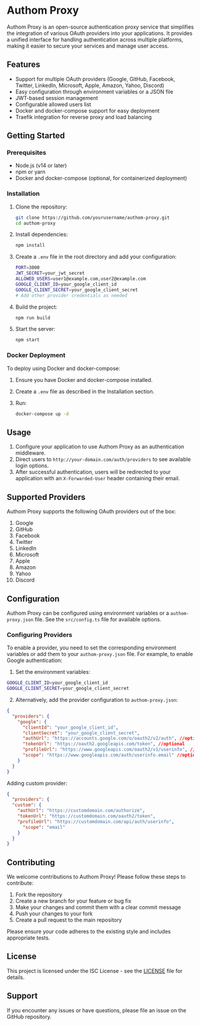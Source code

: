 # Authom Proxy

Authom Proxy is an open-source authentication proxy service that simplifies the integration of various OAuth providers into your applications. It provides a unified interface for handling authentication across multiple platforms, making it easier to secure your services and manage user access.

## Features

- Support for multiple OAuth providers (Google, GitHub, Facebook, Twitter, LinkedIn, Microsoft, Apple, Amazon, Yahoo, Discord)
- Easy configuration through environment variables or a JSON file
- JWT-based session management
- Configurable allowed users list
- Docker and docker-compose support for easy deployment
- Traefik integration for reverse proxy and load balancing

## Getting Started

### Prerequisites

- Node.js (v14 or later)
- npm or yarn
- Docker and docker-compose (optional, for containerized deployment)

### Installation

1. Clone the repository:

   ```sh
   git clone https://github.com/yourusername/authom-proxy.git
   cd authom-proxy
   ```

2. Install dependencies:

   ```sh
   npm install
   ```

3. Create a `.env` file in the root directory and add your configuration:

   ```sh
   PORT=3000
   JWT_SECRET=your_jwt_secret
   ALLOWED_USERS=user1@example.com,user2@example.com
   GOOGLE_CLIENT_ID=your_google_client_id
   GOOGLE_CLIENT_SECRET=your_google_client_secret
   # Add other provider credentials as needed
   ```

4. Build the project:

   ```sh
   npm run build
   ```

5. Start the server:

   ```sh
   npm start
   ```

### Docker Deployment

To deploy using Docker and docker-compose:

1. Ensure you have Docker and docker-compose installed.
2. Create a `.env` file as described in the Installation section.
3. Run:

   ```sh
   docker-compose up -d
   ```

## Usage

1. Configure your application to use Authom Proxy as an authentication middleware.
2. Direct users to `http://your-domain.com/auth/providers` to see available login options.
3. After successful authentication, users will be redirected to your application with an `X-Forwarded-User` header containing their email.

## Supported Providers

Authom Proxy supports the following OAuth providers out of the box:

1. Google
2. GitHub
3. Facebook
4. Twitter
5. LinkedIn
6. Microsoft
7. Apple
8. Amazon
9. Yahoo
10. Discord

## Configuration

Authom Proxy can be configured using environment variables or a `authom-proxy.json` file. See the `src/config.ts` file for available options.

### Configuring Providers

To enable a provider, you need to set the corresponding environment variables or add them to your `authom-proxy.json` file. For example, to enable Google authentication:

1. Set the environment variables:

```sh
GOOGLE_CLIENT_ID=your_google_client_id
GOOGLE_CLIENT_SECRET=your_google_client_secret
```

2. Alternatively, add the provider configuration to `authom-proxy.json`:

```json
{
  "providers": {
    "google": {
      "clientId": "your_google_client_id",
      "clientSecret": "your_google_client_secret",
      "authUrl": "https://accounts.google.com/o/oauth2/v2/auth", //optional
      "tokenUrl": "https://oauth2.googleapis.com/token", //optional
      "profileUrl": "https://www.googleapis.com/oauth2/v1/userinfo", //optional
      "scope": "https://www.googleapis.com/auth/userinfo.email" //optional
    }
  }
}
```

Adding custom provider:
```json
{
  "providers": {
  "custom": {
    "authUrl": "https://customdomain.com/authorize",
    "tokenUrl": "https://customdomain.com/oauth2/token",
    "profileUrl": "https://customdomain.com/api/auth/userinfo",
      "scope": "email"
    }
  }
}
```

## Contributing

We welcome contributions to Authom Proxy! Please follow these steps to contribute:

1. Fork the repository
2. Create a new branch for your feature or bug fix
3. Make your changes and commit them with a clear commit message
4. Push your changes to your fork
5. Create a pull request to the main repository

Please ensure your code adheres to the existing style and includes appropriate tests.

## License

This project is licensed under the ISC License - see the [LICENSE](LICENSE) file for details.

## Support

If you encounter any issues or have questions, please file an issue on the GitHub repository.
